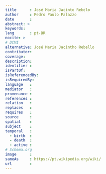 ```yaml
---
title      : José Maria Jacinto Rebelo
author     : Pedro Paulo Palazzo
date       :
abstract: >
keywords:
lang       : pt-BR
nocite: >
# DCMI
alternative: José Maria Jacintho Rebello
contributor:
coverage:
description:
identifier :
isPartOf:
isReferencedBy:
isRequiredBy:
language   :
mediator   :
provenance :
references :
relation   :
replaces   :
requires   :
source     :
spatial    :
subject    :
temporal   :
  - birth  :
  - death  :
  - active :
# Schema.org
image      :
sameAs     : https://pt.wikipedia.org/wiki/
url        :
---
```



